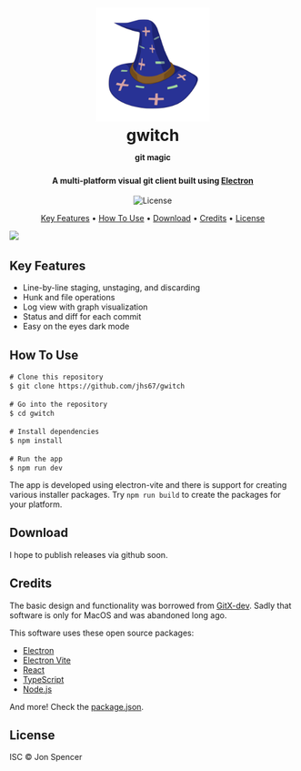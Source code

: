 <h1 align="center">
  <img width=200 src="author/icon.svg" />
  <br />
  gwitch
  <br />
  <span style="font-size: 50%">git magic</span>
</h1>

<h4 align="center">
A multi-platform visual git client built using <a href="https://www.electronjs.org/" target="_blank">Electron</a>
</h4>

<p align="center">
  <img alt="License" src="https://img.shields.io/github/license/jhs67/gwitch">
</p>

<p align="center">
  <a href="#key-features">Key Features</a> •
  <a href="#how-to-use">How To Use</a> •
  <a href="#download">Download</a> •
  <a href="#credits">Credits</a> •
  <a href="#license">License</a>
</p>

<img src="author/gwitch-demo.gif" />

## Key Features

- Line-by-line staging, unstaging, and discarding
- Hunk and file operations
- Log view with graph visualization
- Status and diff for each commit
- Easy on the eyes dark mode

## How To Use

```
# Clone this repository
$ git clone https://github.com/jhs67/gwitch

# Go into the repository
$ cd gwitch

# Install dependencies
$ npm install

# Run the app
$ npm run dev
```

The app is developed using electron-vite and there is support for creating various
installer packages. Try `npm run build` to create the packages for your platform.

## Download

I hope to publish releases via github soon.

## Credits

The basic design and functionality was borrowed from [GitX-dev](https://rowanj.github.io/gitx/).
Sadly that software is only for MacOS and was abandoned long ago.

This software uses these open source packages:

- [Electron](http://electron.atom.io/)
- [Electron Vite](https://electron-vite.org/)
- [React](https://reactjs.org/)
- [TypeScript](https://www.typescriptlang.org/)
- [Node.js](https://nodejs.org/)

And more! Check the [package.json](package.json).

## License

ISC © Jon Spencer
